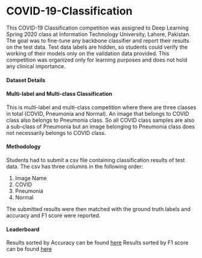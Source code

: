 # COVID-19-Classification
This COVID-19 Classification competition was assigned to Deep Learning Spring 2020 class at Information Technology University, Lahore, Pakistan. The goal was to fine-tune any backbone classifier and report their results on the test data. Test data labels are hidden, so students could verify the working of their models only on the validation data provided. This competition was organized only for learning purposes and does not hold any clinical importance.

#### Dataset Details


#### Multi-label and Multi-class Classification
This is multi-label and multi-class competition where there are three classes in total (COVID, Pneumonia and Normal). An image that belongs to COVID class also belongs to Pneumonia class. So all COVID class samples are also a sub-class of Pneumonia but an image belonging to Pneumonia class does not necessarily belongs to COVID class.

#### Methodology
Students had to submit a csv file containing classification results of test data. The csv has three columns in the following order:

1. Image Name
2. COVID
3. Pneumonia
4. Normal

The submitted results were then matched with the ground truth labels and accuracy and F1 score were reported.

#### Leaderboard
Results sorted by Accuracy can be found [here](https://docs.google.com/spreadsheets/d/1nPjAoDB_ZNP_JOyT1kPfSLUyLlvRynK3CpNB6a1yM9A/edit?usp=sharing)
Results sorted by F1 score can be found [here](https://docs.google.com/spreadsheets/d/1Fs2lWGIDOzYrW58Zb_HSrPPznHqJbSN0svqIuMjCDXM/edit?usp=sharing)
